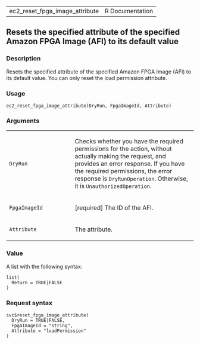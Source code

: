 <table style="width: 100%;">
<tbody>
<tr class="odd">
<td>ec2_reset_fpga_image_attribute</td>
<td style="text-align: right;">R Documentation</td>
</tr>
</tbody>
</table>

## Resets the specified attribute of the specified Amazon FPGA Image (AFI) to its default value

### Description

Resets the specified attribute of the specified Amazon FPGA Image (AFI)
to its default value. You can only reset the load permission attribute.

### Usage

    ec2_reset_fpga_image_attribute(DryRun, FpgaImageId, Attribute)

### Arguments

<table>
<colgroup>
<col style="width: 35%" />
<col style="width: 65%" />
</colgroup>
<tbody>
<tr class="odd">
<td><code
id="ec2_reset_fpga_image_attribute_:_DryRun">DryRun</code></td>
<td><p>Checks whether you have the required permissions for the action,
without actually making the request, and provides an error response. If
you have the required permissions, the error response is
<code>DryRunOperation</code>. Otherwise, it is
<code>UnauthorizedOperation</code>.</p></td>
</tr>
<tr class="even">
<td><code
id="ec2_reset_fpga_image_attribute_:_FpgaImageId">FpgaImageId</code></td>
<td><p>[required] The ID of the AFI.</p></td>
</tr>
<tr class="odd">
<td><code
id="ec2_reset_fpga_image_attribute_:_Attribute">Attribute</code></td>
<td><p>The attribute.</p></td>
</tr>
</tbody>
</table>

### Value

A list with the following syntax:

    list(
      Return = TRUE|FALSE
    )

### Request syntax

    svc$reset_fpga_image_attribute(
      DryRun = TRUE|FALSE,
      FpgaImageId = "string",
      Attribute = "loadPermission"
    )
